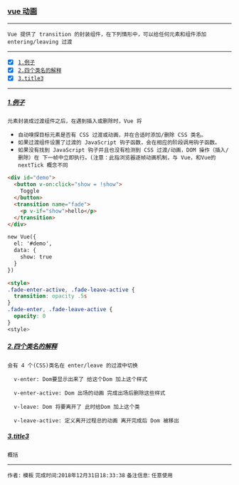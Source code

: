 ### [vue 动画](#top) <b id="top"></b>
---
`Vue 提供了 transition 的封装组件，在下列情形中，可以给任何元素和组件添加 entering/leaving 过渡`

------

- [x] [`1.例子`](#target1)
- [x] [`2.四个类名的解释`](#target2)
- [x] [`3.title3`](#target3)

------

#####  [1.例子](#top) <b id="target1"></b> 
`元素封装成过渡组件之后，在遇到插入或删除时，Vue 将`
   * `自动嗅探目标元素是否有 CSS 过渡或动画，并在合适时添加/删除 CSS 类名。`
   * `如果过渡组件设置了过渡的 JavaScript 钩子函数，会在相应的阶段调用钩子函数。`
   * `如果没有找到 JavaScript 钩子并且也没有检测到 CSS 过渡/动画，DOM 操作（插入/删除）在
   下一帧中立即执行。(注意：此指浏览器逐帧动画机制，与 Vue，和Vue的 nextTick 概念不同`
   
```html
<div id="demo">
  <button v-on:click="show = !show">
    Toggle
  </button>
  <transition name="fade">
    <p v-if="show">hello</p>
  </transition>
</div>

new Vue({
  el: '#demo',
  data: {
    show: true
  }
})

<style>
.fade-enter-active, .fade-leave-active {
  transition: opacity .5s
}
.fade-enter, .fade-leave-active {
  opacity: 0
}
<style>
```



#####  [2.四个类名的解释](#top) <b id="target2"></b> 

```node
会有 4 个(CSS)类名在 enter/leave 的过渡中切换

  v-enter: Dom要显示出来了 给这个Dom 加上这个样式

  v-enter-active: Dom 出场的动画 完成出场后删除这些样式

  v-leave: Dom 将要离开了 此时给Dom 加上这个类 

  v-leave-active: 定义离开过程总的动画 离开完成后 Dom 被移出

```

#####  [3.title3](#top) <b id="target3"></b> 
`概括`




--------------------
`作者:` `模板` 
`完成时间`:`2018年12月31日18:33:38`
`备注信息`: `任意使用` 
